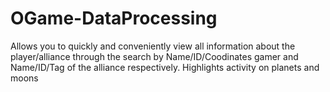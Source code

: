 # OGame-DataProcessing

Allows you to quickly and conveniently view all information about the player/alliance through the search by Name/ID/Coodinates gamer and Name/ID/Tag of the alliance respectively. Highlights activity on planets and moons
